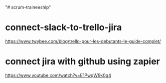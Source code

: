"# scrum-traineeship"

# connect-slack-to-trello-jira
https://www.twybee.com/blog/trello-pour-les-debutants-le-guide-complet/

# connect jira with github using zapier
https://www.youtube.com/watch?v=E1PwqW9k0g4